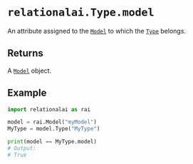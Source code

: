 # `relationalai.Type.model`

An attribute assigned to the [`Model`](../Model/README.md) to which the [`Type`](./README.md) belongs.

## Returns

A [`Model`](../Model/README.md) object.

## Example

```python
import relationalai as rai

model = rai.Model("myModel")
MyType = model.Type("MyType")

print(model == MyType.model)
# Output:
# True
```

